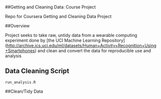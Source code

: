 ##Getting and Cleaning Data: Course Project


Repo for Coursera Getting and Cleaning Data Project

##Overview

Project seeks to take raw, untidy data from a wearable computing experiment done by [the UCI Machine Learning Repository] (http://archive.ics.uci.edu/ml/datasets/Human+Activity+Recognition+Using+Smartphones) and clean and convert the data for reproducible use and analysis


## Data Cleaning Script
```
run_analysis.R
```

##Clean/Tidy Data
